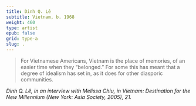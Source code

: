 ```yaml
---
title: Dinh Q. Lê
subtitle: Vietnam, b. 1968
weight: 460
type: artist
epub: false
grid: type-a
slug: .
---
```


>For Vietnamese Americans, Vietnam is the place of memories, of an easier time when they “belonged.” For some this has meant that a degree of idealism has set in, as it does for other diasporic communities.

<cite>Dinh Q. Lê, in an interview with Melissa Chiu, in *Vietnam: Destination for the New Millennium* (New York: Asia Society, 2005), 21.</cite>
